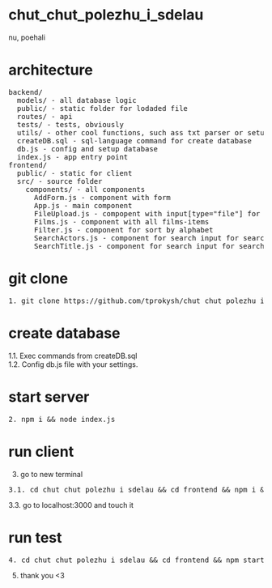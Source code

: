 # chut_chut_polezhu_i_sdelau

nu, poehali
# architecture
<pre>
backend/
  models/ - all database logic
  public/ - static folder for lodaded file
  routes/ - api
  tests/ - tests, obviously
  utils/ - other cool functions, such ass txt parser or setup multer
  createDB.sql - sql-language command for create database
  db.js - config and setup database
  index.js - app entry point
frontend/
  public/ - static for client
  src/ - source folder
    components/ - all components
      AddForm.js - component with form
      App.js - main component
      FileUpload.js - compopent with input[type="file"] for upload file
      Films.js - component with all films-items
      Filter.js - component for sort by alphabet
      SearchActors.js - component for search input for search among actors
      SearchTitle.js - component for search input for search among actors
</pre>
# git clone
<pre>
1. git clone https://github.com/tprokysh/chut_chut_polezhu_i_sdelau.git && cd chut_chut_polezhu_i_sdelau && cd backend
</pre>
# create database
1.1. Exec commands from createDB.sql <br />
1.2. Config db.js file with your settings.
# start server
<pre>
2. npm i && node index.js
</pre>
# run client
3. go to new terminal
<pre>
3.1. cd chut_chut_polezhu_i_sdelau && cd frontend && npm i && npm start
</pre>
3.3. go to localhost:3000 and touch it <br />
# run test
<pre>
4. cd chut_chut_polezhu_i_sdelau && cd frontend && npm start test
</pre>
5. thank you <3 <br />
